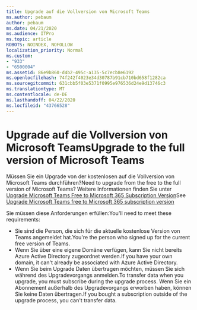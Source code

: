 ```yaml
---
title: Upgrade auf die Vollversion von Microsoft Teams
ms.author: pebaum
author: pebaum
ms.date: 04/21/2020
ms.audience: ITPro
ms.topic: article
ROBOTS: NOINDEX, NOFOLLOW
localization_priority: Normal
ms.custom:
- "933"
- "6500004"
ms.assetid: 86e9b860-d4b2-495c-a135-5c7ecb8e6192
ms.openlocfilehash: 74f242f4023e34d30787b91cb710bd658f1282ca
ms.sourcegitcommit: 631cbb5f03e5371f0995e976536d24e9d13746c3
ms.translationtype: MT
ms.contentlocale: de-DE
ms.lasthandoff: 04/22/2020
ms.locfileid: "43766528"
---
```

# <a name="upgrade-to-the-full-version-of-microsoft-teams"></a><span data-ttu-id="385f7-102">Upgrade auf die Vollversion von Microsoft Teams</span><span class="sxs-lookup"><span data-stu-id="385f7-102">Upgrade to the full version of Microsoft Teams</span></span>

<span data-ttu-id="385f7-103">Müssen Sie ein Upgrade von der kostenlosen auf die Vollversion von Microsoft Teams durchführen?</span><span class="sxs-lookup"><span data-stu-id="385f7-103">Need to upgrade from the free to the full version of Microsoft Teams?</span></span> <span data-ttu-id="385f7-104">Weitere Informationen finden Sie unter [Upgrade Microsoft Teams Free to Microsoft 365 Subscription Version](https://docs.microsoft.com/microsoftteams/upgrade-freemium)</span><span class="sxs-lookup"><span data-stu-id="385f7-104">See [Upgrade Microsoft Teams free to Microsoft 365 subscription version](https://docs.microsoft.com/microsoftteams/upgrade-freemium)</span></span>

<span data-ttu-id="385f7-105">Sie müssen diese Anforderungen erfüllen:</span><span class="sxs-lookup"><span data-stu-id="385f7-105">You'll need to meet these requirements:</span></span>

- <span data-ttu-id="385f7-106">Sie sind die Person, die sich für die aktuelle ﻿kostenlose Version von Teams angemeldet hat.</span><span class="sxs-lookup"><span data-stu-id="385f7-106">You're the person who signed up for the current free version of Teams.</span></span>
- <span data-ttu-id="385f7-107">Wenn Sie über eine eigene Domäne verfügen, kann Sie nicht bereits Azure Active Directory zugeordnet werden.</span><span class="sxs-lookup"><span data-stu-id="385f7-107">If you have your own domain, it can't already be associated with Azure Active Directory.</span></span>
- <span data-ttu-id="385f7-108">Wenn Sie beim Upgrade Daten übertragen möchten, müssen Sie sich während des Upgradevorgangs anmelden.</span><span class="sxs-lookup"><span data-stu-id="385f7-108">To transfer data when you upgrade, you must subscribe during the upgrade process.</span></span> <span data-ttu-id="385f7-109">Wenn Sie ein Abonnement außerhalb des Upgradevorgangs erworben haben, können Sie keine Daten übertragen.</span><span class="sxs-lookup"><span data-stu-id="385f7-109">If you bought a subscription outside of the upgrade process, you can't transfer data.</span></span>

